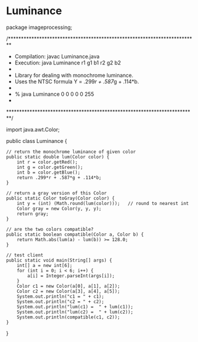 # Luminance
package imageprocessing;

/*************************************************************************
 *  Compilation:  javac Luminance.java
 *  Execution:    java Luminance r1 g1 b1 r2 g2 b2
 *
 *  Library for dealing with monochrome luminance. 
 *  Uses the NTSC formula  Y = .299*r + .587*g + .114*b.
 *
 *  % java Luminance 0 0 0 0 0 255
 *
 *************************************************************************/

import java.awt.Color;

public class Luminance {

    // return the monochrome luminance of given color
    public static double lum(Color color) {
        int r = color.getRed();
        int g = color.getGreen();
        int b = color.getBlue();
        return .299*r + .587*g + .114*b;
    }

    // return a gray version of this Color
    public static Color toGray(Color color) {
        int y = (int) (Math.round(lum(color)));   // round to nearest int
        Color gray = new Color(y, y, y);
        return gray;
    }

    // are the two colors compatible?
    public static boolean compatible(Color a, Color b) {
        return Math.abs(lum(a) - lum(b)) >= 128.0;
    }

    // test client
    public static void main(String[] args) {
        int[] a = new int[6];
        for (int i = 0; i < 6; i++) {
            a[i] = Integer.parseInt(args[i]);
        }
        Color c1 = new Color(a[0], a[1], a[2]);
        Color c2 = new Color(a[3], a[4], a[5]);
        System.out.println("c1 = " + c1);
        System.out.println("c2 = " + c2);
        System.out.println("lum(c1) =  " + lum(c1));
        System.out.println("lum(c2) =  " + lum(c2));
        System.out.println(compatible(c1, c2));
    }
}
